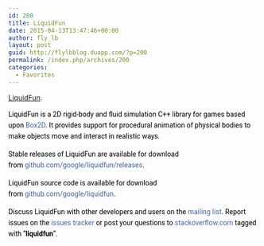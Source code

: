 ```yaml
---
id: 200
title: LiquidFun
date: 2015-04-13T13:47:46+00:00
author: fly_lb
layout: post
guid: http://flylbblog.duapp.com/?p=200
permalink: /index.php/archives/200
categories:
  - Favorites
---
```

[LiquidFun](http://google.github.io/liquidfun/).

<p style="font-stretch: normal; font-size: 14px; line-height: 22px; font-family: Roboto, sans-serif; color: #000000;">
  LiquidFun is a 2D rigid-body and fluid simulation C++ library for games based upon <a style="color: #4665a2; text-decoration: none;" href="http://box2d.org/">Box2D</a>. It provides support for procedural animation of physical bodies to make objects move and interact in realistic ways.
</p>

<p style="font-stretch: normal; font-size: 14px; line-height: 22px; font-family: Roboto, sans-serif; color: #000000;">
  Stable releases of LiquidFun are available for download from <a style="color: #4665a2; text-decoration: none;" href="http://github.com/google/liquidfun/releases">github.com/google/liquidfun/releases</a>.
</p>

<span style="color: #000000; font-family: Roboto, sans-serif; font-size: 14px; line-height: 22px;">LiquidFun source code is available for download from </span><a style="color: #4665a2; text-decoration: none; font-family: Roboto, sans-serif; font-size: 14px; line-height: 22px;" href="http://github.com/google/liquidfun">github.com/google/liquidfun</a><span style="color: #000000; font-family: Roboto, sans-serif; font-size: 14px; line-height: 22px;">.</span>

<p style="font-stretch: normal; font-size: 14px; line-height: 22px; font-family: Roboto, sans-serif; color: #000000;">
  <p style="font-stretch: normal; font-size: 14px; line-height: 22px; font-family: Roboto, sans-serif; color: #000000;">
    Discuss LiquidFun with other developers and users on the <a style="color: #4665a2; text-decoration: none;" href="http://groups.google.com/forum/#!forum/liquidfun">mailing list</a>. Report issues on the <a style="color: #4665a2; text-decoration: none;" href="http://github.com/google/liquidfun/issues">issues tracker</a> or post your questions to <a style="color: #4665a2; text-decoration: none;" href="http://stackoverflow.com/">stackoverflow.com</a> tagged with &#8220;<b>liquidfun</b>&#8220;.
  </p>
  
  <p>
    <a style="color: #3d578c; font-family: Roboto, sans-serif; font-size: 14px; line-height: 22px;" name="Testbed"></a>
  </p>
  
  <h2 style="transition: text-shadow 0.5s linear; -webkit-transition: text-shadow 0.5s linear; margin-right: 15px;">
  </h2>